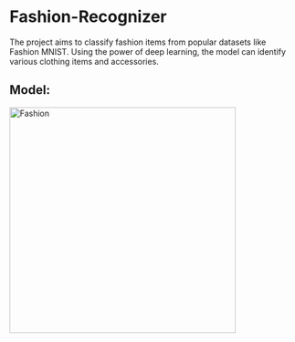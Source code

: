 # Fashion-Recognizer

The project aims to classify fashion items from popular datasets like Fashion MNIST. Using the power of deep learning, the model can identify various clothing items and accessories. 

## Model:
<img width="396" alt="Fashion" src="https://github.com/engineer-sonali/Fashion-Recognizer/assets/71033672/47fc0297-f8e3-4df3-945d-771ef8dd5e89">

